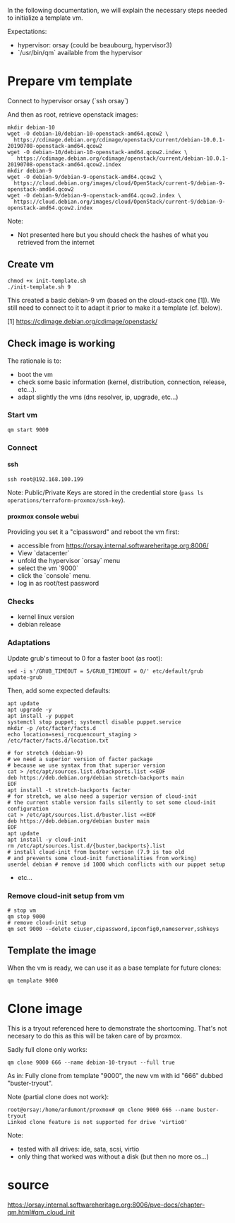 In the following documentation, we will explain the necessary steps
needed to initialize a template vm.

Expectations:

-   hypervisor: orsay (could be beaubourg, hypervisor3)
-   \`/usr/bin/qm\` available from the hypervisor

Prepare vm template
===================

Connect to hypervisor orsay (\`ssh orsay\`)

And then as root, retrieve openstack images:

```
mkdir debian-10
wget -O debian-10/debian-10-openstack-amd64.qcow2 \
  https://cdimage.debian.org/cdimage/openstack/current/debian-10.0.1-20190708-openstack-amd64.qcow2
wget -O debian-10/debian-10-openstack-amd64.qcow2.index \
   https://cdimage.debian.org/cdimage/openstack/current/debian-10.0.1-20190708-openstack-amd64.qcow2.index
mkdir debian-9
wget -O debian-9/debian-9-openstack-amd64.qcow2 \
  https://cloud.debian.org/images/cloud/OpenStack/current-9/debian-9-openstack-amd64.qcow2
wget -O debian-9/debian-9-openstack-amd64.qcow2.index \
  https://cloud.debian.org/images/cloud/OpenStack/current-9/debian-9-openstack-amd64.qcow2.index
```

Note:

-   Not presented here but you should check the hashes of what you
    retrieved from the internet

Create vm
---------

```
chmod +x init-template.sh
./init-template.sh 9
```

This created a basic debian-9 vm (based on the cloud-stack one [1]). We still
need to connect to it to adapt it prior to make it a template (cf. below).

[1] https://cdimage.debian.org/cdimage/openstack/

Check image is working
----------------------

The rationale is to:

-   boot the vm
-   check some basic information (kernel, distribution, connection,
    release, etc...).
-   adapt slightly the vms (dns resolver, ip, upgrade, etc...)

### Start vm

```
qm start 9000
```

### Connect


#### ssh

```
ssh root@192.168.100.199
```

Note:
Public/Private Keys are stored in the credential store (`pass ls
operations/terraform-proxmox/ssh-key`).

#### proxmox console webui

Providing you set it a "cipassword" and reboot the vm first:

-   accessible from <https://orsay.internal.softwareheritage.org:8006/>
-   View \`datacenter\`
-   unfold the hypervisor \`orsay\` menu
-   select the vm \`9000\`
-   click the \`console\` menu.
-   log in as root/test password


### Checks

-   kernel linux version
-   debian release

### Adaptations

Update grub's timeout to 0 for a faster boot (as root):
```
sed -i s'/GRUB_TIMEOUT = 5/GRUB_TIMEOUT = 0/' etc/default/grub
update-grub
```

Then, add some expected defaults:
```
apt update
apt upgrade -y
apt install -y puppet
systemctl stop puppet; systemctl disable puppet.service
mkdir -p /etc/facter/facts.d
echo location=sesi_rocquencourt_staging > /etc/facter/facts.d/location.txt

# for stretch (debian-9)
# we need a superior version of facter package
# because we use syntax from that superior version
cat > /etc/apt/sources.list.d/backports.list <<EOF
deb https://deb.debian.org/debian stretch-backports main
EOF
apt install -t stretch-backports facter
# for stretch, we also need a superior version of cloud-init
# the current stable version fails silently to set some cloud-init configuration
cat > /etc/apt/sources.list.d/buster.list <<EOF
deb https://deb.debian.org/debian buster main
EOF
apt update
apt install -y cloud-init
rm /etc/apt/sources.list.d/{buster,backports}.list
# install cloud-init from buster version (7.9 is too old
# and prevents some cloud-init functionalities from working)
userdel debian # remove id 1000 which conflicts with our puppet setup
```
-   etc...

### Remove cloud-init setup from vm

```
# stop vm
qm stop 9000
# remove cloud-init setup
qm set 9000 --delete ciuser,cipassword,ipconfig0,nameserver,sshkeys
```

Template the image
------------------

When the vm is ready, we can use it as a base template for future
clones:

```
qm template 9000
```

Clone image
===========

This is a tryout referenced here to demonstrate the shortcoming. That\'s
not necesary to do this as this will be taken care of by proxmox.

Sadly full clone only works:

```
qm clone 9000 666 --name debian-10-tryout --full true
```

As in: Fully clone from template \"9000\", the new vm with id \"666\"
dubbed \"buster-tryout\".

Note (partial clone does not work):

```
root@orsay:/home/ardumont/proxmox# qm clone 9000 666 --name buster-tryout
Linked clone feature is not supported for drive 'virtio0'
```

Note:

-   tested with all drives: ide, sata, scsi, virtio
-   only thing that worked was without a disk (but then no more os...)

source
======

<https://orsay.internal.softwareheritage.org:8006/pve-docs/chapter-qm.html#qm_cloud_init>
